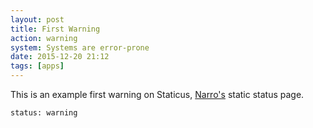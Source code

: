 ```yaml
---
layout: post
title: First Warning
action: warning
system: Systems are error-prone
date: 2015-12-20 21:12
tags: [apps]
---
```


This is an example first warning on Staticus, [Narro's](//narro.co) static status page.

```
status: warning
```
